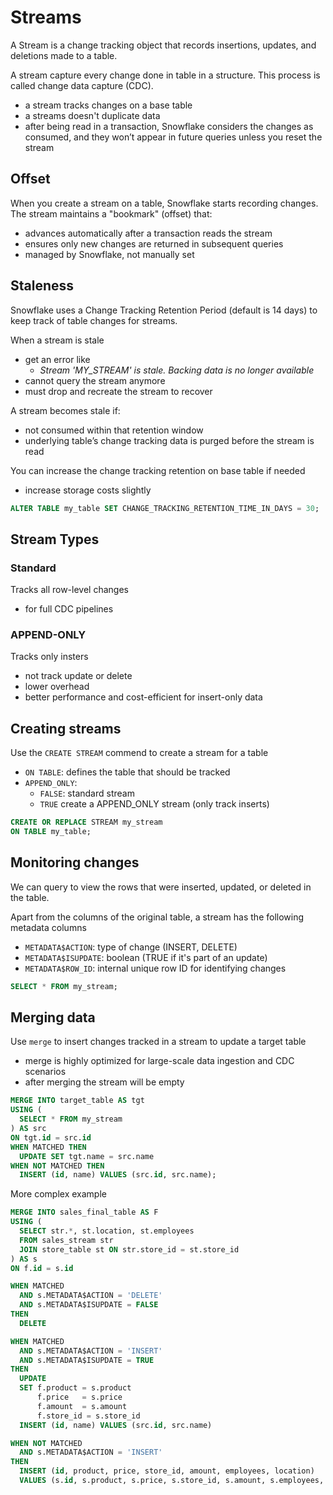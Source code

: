 # Streams

A Stream is a change tracking object that records insertions, updates, and deletions made to a table.

A stream capture every change done in table in a structure. This process is called change data capture (CDC).

- a stream tracks changes on a base table
- a streams doesn't duplicate data
- after being read in a transaction, Snowflake considers the changes as consumed, and they won’t appear in future queries unless you reset the stream

## Offset

When you create a stream on a table, Snowflake starts recording changes. The stream maintains a "bookmark" (offset) that:

- advances automatically after a transaction reads the stream
- ensures only new changes are returned in subsequent queries
- managed by Snowflake, not manually set

## Staleness

Snowflake uses a Change Tracking Retention Period (default is 14 days) to keep track of table changes for streams.

When a stream is stale

- get an error like
  - _Stream 'MY_STREAM' is stale. Backing data is no longer available_
- cannot query the stream anymore
- must drop and recreate the stream to recover

A stream becomes stale if:

- not consumed within that retention window
- underlying table’s change tracking data is purged before the stream is read

You can increase the change tracking retention on base table if needed

- increase storage costs slightly

```sql
ALTER TABLE my_table SET CHANGE_TRACKING_RETENTION_TIME_IN_DAYS = 30;
```

## Stream Types

### Standard

Tracks all row-level changes

- for full CDC pipelines

### APPEND-ONLY

Tracks only insters

- not track update or delete
- lower overhead
- better performance and cost-efficient for insert-only data

## Creating streams

Use the `CREATE STREAM` commend to create a stream for a table

- `ON TABLE`: defines the table that should be tracked
- `APPEND_ONLY`:
  - `FALSE`: standard stream
  - `TRUE` create a APPEND_ONLY stream (only track inserts)

```sql
CREATE OR REPLACE STREAM my_stream
ON TABLE my_table;
```

## Monitoring changes

We can query to view the rows that were inserted, updated, or deleted in the table.

Apart from the columns of the original table, a stream has the following metadata columns

- `METADATA$ACTION`: type of change (INSERT, DELETE)
- `METADATA$ISUPDATE`: boolean (TRUE if it's part of an update)
- `METADATA$ROW_ID`: internal unique row ID for identifying changes

```sql
SELECT * FROM my_stream;
```

## Merging data

Use `merge` to insert changes tracked in a stream to update a target table

- merge is highly optimized for large-scale data ingestion and CDC scenarios
- after merging the stream will be empty

```sql
MERGE INTO target_table AS tgt
USING (
  SELECT * FROM my_stream
) AS src
ON tgt.id = src.id
WHEN MATCHED THEN
  UPDATE SET tgt.name = src.name
WHEN NOT MATCHED THEN
  INSERT (id, name) VALUES (src.id, src.name);
```

More complex example

```sql
MERGE INTO sales_final_table AS F
USING (
  SELECT str.*, st.location, st.employees
  FROM sales_stream str
  JOIN store_table st ON str.store_id = st.store_id
) AS s
ON f.id = s.id

WHEN MATCHED
  AND s.METADATA$ACTION = 'DELETE'
  AND s.METADATA$ISUPDATE = FALSE
THEN
  DELETE

WHEN MATCHED
  AND s.METADATA$ACTION = 'INSERT'
  AND s.METADATA$ISUPDATE = TRUE
THEN
  UPDATE
  SET f.product = s.product
      f.price   = s.price
      f.amount  = s.amount
      f.store_id = s.store_id
  INSERT (id, name) VALUES (src.id, src.name)

WHEN NOT MATCHED
  AND s.METADATA$ACTION = 'INSERT'
THEN
  INSERT (id, product, price, store_id, amount, employees, location)
  VALUES (s.id, s.product, s.price, s.store_id, s.amount, s.employees, s.location);

```
